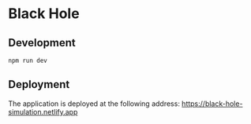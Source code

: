# Black Hole

## Development

```
npm run dev
```

## Deployment

The application is deployed at the following address: https://black-hole-simulation.netlify.app
